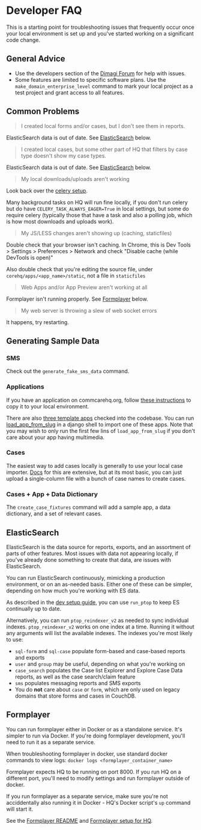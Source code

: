 # Developer FAQ

This is a starting point for troubleshooting issues that frequently occur once your local environment
is set up and you've started working on a significant code change.

## General Advice

- Use the developers section of the [Dimagi Forum](https://forum.dimagi.com/) for help with issues.
- Some features are limited to specific software plans. Use the `make_domain_enterprise_level` command
to mark your local project as a test project and grant access to all features.

## Common Problems
> I created local forms and/or cases, but I don't see them in reports.

ElasticSearch data is out of date. See [ElasticSearch](https://github.com/dimagi/commcare-hq/blob/master/DEV_FAQ.md#elasticsearch) below.

> I created local cases, but some other part of HQ that filters by case type doesn't show my case types.

ElasticSearch data is out of date. See [ElasticSearch](https://github.com/dimagi/commcare-hq/blob/master/DEV_FAQ.md#elasticsearch) below.

> My local downloads/uploads aren't working

Look back over the [celery setup](https://github.com/dimagi/commcare-hq/blob/master/DEV_SETUP.md#running-commcare-hq).

Many background tasks on HQ will run fine locally, if you don't run celery but do have `CELERY_TASK_ALWAYS_EAGER=True` in local settings, but some do require celery (typically those that have a task and also a polling job, which is how most downloads and uploads work).

> My JS/LESS changes aren't showing up (caching, staticfiles)

Double check that your browser isn't caching. In Chrome, this is Dev Tools > Settings > Preferences > Network and check "Disable cache (while DevTools is open)"

Also double check that you're editing the source file, under `corehq/apps/<app_name>/static`, not a file in `staticfiles`

> Web Apps and/or App Preview aren't working at all

Formplayer isn't running properly. See [Formplayer](https://github.com/dimagi/commcare-hq/blob/master/DEV_FAQ.md#formplayer) below.

> My web server is throwing a slew of web socket errors

It happens, try restarting.

## Generating Sample Data

### SMS

Check out the `generate_fake_sms_data` command.

### Applications

If you have an application on commcarehq.org, follow [these instructions](https://confluence.dimagi.com/display/commcarepublic/Copying+an+Application+between+Projects+or+Servers) to copy it to your local environment.

There are also [three template apps](https://github.com/dimagi/commcare-hq/tree/master/corehq/apps/app_manager/static/app_manager/template_apps) checked into the codebase.
You can run [load_app_from_slug](https://github.com/dimagi/commcare-hq/blob/6021df8639dc0053c8dbdbb8690993be708776c5/corehq/apps/app_manager/views/apps.py#L510) in a django shell to import one of these apps. Note that you may wish to only run the first few lins of `load_app_from_slug` if you don't care about your app having multimedia.

### Cases

The easiest way to add cases locally is generally to use your local case importer. [Docs](https://confluence.dimagi.com/display/commcarepublic/Importing+Cases+Using+Excel)
for this are extensive, but at its most basic, you can just upload a single-column file with a bunch of case names to create cases.

### Cases + App + Data Dictionary

The `create_case_fixtures` command will add a sample app, a data dictionary, and a set of relevant cases.

## ElasticSearch

ElasticSearch is the data source for reports, exports, and an assortment of parts of other features.
Most issues with data not appearing locally, if you've already done something to create that data, are issues with ElasticSearch.

You can run ElasticSearch continuously, mimicking a production environment, or on an as-needed basis. Either one of these can be simpler,
depending on how much you're working with ES data.

As described in the [dev setup guide](https://github.com/dimagi/commcare-hq/blob/master/DEV_SETUP.md#running-commcare-hq), you can
use `run_ptop` to keep ES continually up to date.

Alternatively, you can run `ptop_reindexer_v2` as needed to sync individual indexes. `ptop_reindexer_v2` works on one index at a time.
Running it without any arguments will list the available indexes. The indexes you're most likely to use:
+ `sql-form` and `sql-case` populate form-based and case-based reports and exports
+ `user` and `group` may be useful, depending on what you're working on
+ `case_search` populates the Case list Explorer and Explore Case Data reports, as well as the case search/claim feature
+ `sms` populates messaging reports and SMS exports
+ You do **not** care about `case` or `form`, which are only used on legacy domains that store forms and cases in CouchDB.

## Formplayer

You can run formplayer either in Docker or as a standalone service. It's simpler to run via Docker.
If you're doing formplayer development, you'll need to run it as a separate service.

When troubleshooting formplayer in docker, use standard docker commands to view logs: `docker logs <formplayer_container_name>`

Formplayer expects HQ to be running on port 8000. If you run HQ on a different port, you'll need to modify settings and run formplayer outside of docker.

If you run formplayer as a separate service, make sure you're not acciddentally also running it in Docker - HQ's Docker script's `up` command will start it.

See the [Formplayer README](https://github.com/dimagi/formplayer/blob/master/README.md)
and [Formplayer setup for HQ](https://github.com/dimagi/commcare-hq/blob/master/DEV_SETUP.md#formplayer).

